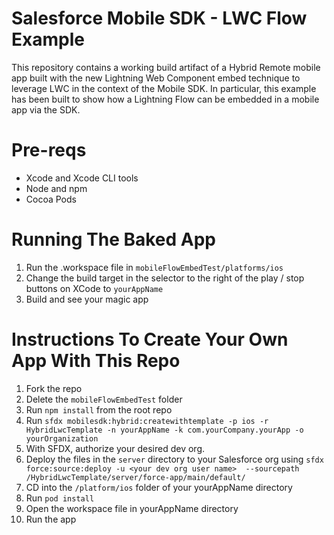 
# Salesforce Mobile SDK - LWC Flow Example

This repository contains a working build artifact of a Hybrid Remote mobile app built with the new Lightning Web Component embed technique to leverage LWC in the context of the Mobile SDK. In particular, this example has been built to show how a Lightning Flow can be embedded in a mobile app via the SDK.

# Pre-reqs

* Xcode and Xcode CLI tools
* Node and npm
* Cocoa Pods

# Running The Baked App

1. Run the .workspace file in `mobileFlowEmbedTest/platforms/ios`
2. Change the build target in the selector to the right of the play / stop buttons on XCode to `yourAppName`
3. Build and see your magic app


# Instructions To Create Your Own App With This Repo

1. Fork the repo
2. Delete the `mobileFlowEmbedTest` folder
2. Run `npm install` from the root repo
2. Run `sfdx mobilesdk:hybrid:createwithtemplate -p ios -r HybridLwcTemplate -n yourAppName -k com.yourCompany.yourApp -o yourOrganization`
2. With SFDX, authorize your desired dev org.
3. Deploy the files in the `server` directory to your Salesforce org using `sfdx force:source:deploy -u <your dev org user name>  --sourcepath /HybridLwcTemplate/server/force-app/main/default/`
6. CD into the `/platform/ios` folder of your yourAppName directory
7. Run `pod install` 
8. Open the workspace file in yourAppName directory
9. Run the app